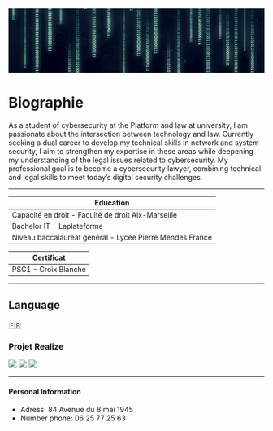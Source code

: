 <img src ="https://github.com/panharidh-ly/Images_Github/blob/main/fd_github_pimps.jpg">

# Biographie 
As a student of cybersecurity at the Platform and law at university, I am passionate about the intersection between technology and law. Currently seeking a dual career to develop my technical skills in network and system security, I aim to strengthen my expertise in these areas while deepening my understanding of the legal issues related to cybersecurity. My professional goal is to become a cybersecurity lawyer, combining technical and legal skills to meet today’s digital security challenges.

---
|Education|
|-------------|
|Capacité en droit - Faculté de droit Aix-Marseille|
|Bachelor IT - Laplateforme|
|Niveau baccalauréat général - Lycée Pierre Mendes France|

|Certificat|
|-------------|
|PSC1 - Croix Blanche|

---
## Language
🇫🇷
### Projet Realize
<a href="https://github.com/panharidh-ly/CV"><img src="https://github-readme-stats.vercel.app/api/pin/?username=panharidh-ly&repo=CV" /></a></a>
<a href="https://github.com/ilona-baude/fansite"><img src="https://github-readme-stats.vercel.app/api/pin/?username=ilona-baude&repo=fansite" /></a>
<a href="https://github.com/Etienne-VERSCHUERE/Morpion/tree/Etienne"><img src="https://github-readme-stats.vercel.app/api/pin/?username=Etienne-VERSCHUERE&repo=Morpion" /></a>

---
#### Personal Information
- Adress: 84 Avenue du 8 mai 1945
- Number phone: 06 25 77 25 63 





